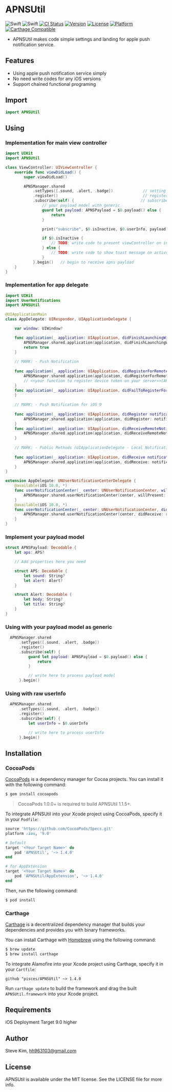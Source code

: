 # APNSUtil

![Swift](https://img.shields.io/badge/Swift-4.0-orange.svg)
![Swift](https://img.shields.io/badge/Swift-3.x-orange.svg)
[![CI Status](http://img.shields.io/travis/pisces/APNSUtil.svg?style=flat)](https://travis-ci.org/pisces/APNSUtil)
[![Version](https://img.shields.io/cocoapods/v/APNSUtil.svg?style=flat)](http://cocoapods.org/pods/APNSUtil)
[![License](https://img.shields.io/cocoapods/l/APNSUtil.svg?style=flat)](http://cocoapods.org/pods/APNSUtil)
[![Platform](https://img.shields.io/cocoapods/p/APNSUtil.svg?style=flat)](http://cocoapods.org/pods/APNSUtil)
[![Carthage Compatible](https://img.shields.io/badge/Carthage-compatible-4BC51D.svg?style=flat)](https://github.com/Carthage/Carthage)

- APNSUtil makes code simple settings and landing for apple push notification service.

## Features
- Using apple push notification service simply
- No need write codes for any iOS versions
- Support chained functional programing

## Import

```swift
import APNSUtil
```

## Using

### Implementation for main view controller
```swift
import UIKit
import APNSUtil

class ViewController: UIViewController {
    override func viewDidLoad() {
        super.viewDidLoad()

        APNSManager.shared
            .setTypes([.sound, .alert, .badge])             // setting user notification types
            .register()                                     // register to use apns
            .subscribe(self) {                             // subscribe to receive apns payload
                // your payload model with generic
                guard let payload: APNSPayload = $0.payload() else {
                    return
                }

                print("subscribe", $0.isInactive, $0.userInfo, payload)

                if $0.isInactive {
                    // TODO: write code to present viewController on inactive
                } else {
                    // TODO: write code to show toast message on active
                }
            }.begin()   // begin to receive apns payload
    }
}
```

### Implementation for app delegate

```swift
import UIKit
import UserNotifications
import APNSUtil

@UIApplicationMain
class AppDelegate: UIResponder, UIApplicationDelegate {

    var window: UIWindow?

    func application(_ application: UIApplication, didFinishLaunchingWithOptions launchOptions: [UIApplicationLaunchOptionsKey: Any]?) -> Bool {
        APNSManager.shared.application(application, didFinishLaunchingWithOptions: launchOptions)
        return true
    }
    
    // MARK: - Push Notification
    
    func application(_ application: UIApplication, didRegisterForRemoteNotificationsWithDeviceToken deviceToken: Data) {
        APNSManager.shared.application(application, didRegisterForRemoteNotificationsWithDeviceToken: deviceToken)
        // <<your function to register device token on your server>>(APNSInstance.shared.tokenString)
    }
    func application(_ application: UIApplication, didFailToRegisterForRemoteNotificationsWithError error: Error) {
    }
    
    // MARK: - Push Notification for iOS 9
    
    func application(_ application: UIApplication, didRegister notificationSettings: UIUserNotificationSettings) {
        APNSManager.shared.application(application, didRegister: notificationSettings)
    }
    func application(_ application: UIApplication, didReceiveRemoteNotification userInfo: [AnyHashable : Any]) {
        APNSManager.shared.application(application, didReceiveRemoteNotification: userInfo)
    }
    
    // MARK: - Public Methods (UIApplicationDelegate - Local Notification)
    
    func application(_ application: UIApplication, didReceive notification: UILocalNotification) {
        APNSManager.shared.application(application, didReceive: notification)
    }
}

extension AppDelegate: UNUserNotificationCenterDelegate {
    @available(iOS 10.0, *)
    func userNotificationCenter(_ center: UNUserNotificationCenter, willPresent notification: UNNotification, withCompletionHandler completionHandler: @escaping (UNNotificationPresentationOptions) -> Void) {
        APNSManager.shared.userNotificationCenter(center, willPresent: notification)
    }
    @available(iOS 10.0, *)
    func userNotificationCenter(_ center: UNUserNotificationCenter, didReceive response: UNNotificationResponse, withCompletionHandler completionHandler: @escaping () -> Void) {
        APNSManager.shared.userNotificationCenter(center, didReceive: response)
    }
}
```

### Implement your payload model
```swift
struct APNSPayload: Decodable {
    let aps: APS?

    // Add properties here you need

    struct APS: Decodable {
        let sound: String?
        let alert: Alert?
    }

    struct Alert: Decodable {
        let body: String?
        let title: String?
    }
}
```

### Using with your payload model as generic

```swift
  APNSManager.shared
      .setTypes([.sound, .alert, .badge])
      .register()
      .subscribe(self) {
          guard let payload: APNSPayload = $0.payload() else {
              return
          }

          // write here to process payload model
      }.begin()
```

### Using with raw userInfo

```swift
  APNSManager.shared
      .setTypes([.sound, .alert, .badge])
      .register()
      .subscribe(self) {
          let userInfo = $0.userInfo

          // write here to process userInfo
      }.begin()
```

## Installation

### CocoaPods

[CocoaPods](http://cocoapods.org) is a dependency manager for Cocoa projects. You can install it with the following command:

```bash
$ gem install cocoapods
```

> CocoaPods 1.0.0+ is required to build APNSUtil 1.1.5+.

To integrate APNSUtil into your Xcode project using CocoaPods, specify it in your `Podfile`:

```ruby
source 'https://github.com/CocoaPods/Specs.git'
platform :ios, '9.0'

# Default
target '<Your Target Name>' do
    pod 'APNSUtil', '~> 1.4.0'
end

# for AppExtension
target '<Your Target Name>' do
    pod 'APNSUtil/AppExtension', '~> 1.4.0'
end
```

Then, run the following command:

```bash
$ pod install
```

### Carthage

[Carthage](https://github.com/Carthage/Carthage) is a decentralized dependency manager that builds your dependencies and provides you with binary frameworks.

You can install Carthage with [Homebrew](http://brew.sh/) using the following command:

```bash
$ brew update
$ brew install carthage
```

To integrate Alamofire into your Xcode project using Carthage, specify it in your `Cartfile`:

```ogdl
github "pisces/APNSUtil" ~> 1.4.0
```

Run `carthage update` to build the framework and drag the built `APNSUtil.framework` into your Xcode project.

## Requirements

iOS Deployment Target 9.0 higher

## Author

Steve Kim, hh963103@gmail.com

## License

APNSUtil is available under the MIT license. See the LICENSE file for more info.

